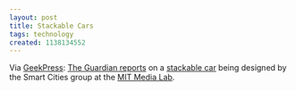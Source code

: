 ```yaml
---
layout: post
title: Stackable Cars
tags: technology
created: 1138134552
---
```

Via [GeekPress](http://www.geekpress.com/2006_01_21_daily.html#113693030634796629):    [The Guardian reports](http://www.guardian.co.uk/science/story/0,3605,1674705,00.html) on a [stackable car](http://www.media.mit.edu/events/di-2004-10-22/wjm2004-1022.pdf) being designed by the Smart Cities group at the [MIT Media Lab](http://www.media.mit.edu/).
